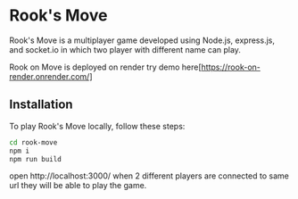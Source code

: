 # Rook's Move

Rook's Move is a multiplayer game  developed using Node.js, express.js, and socket.io in which two player with different name can play.

Rook on Move is deployed on render
try demo here[https://rook-on-render.onrender.com/]



## Installation

To play Rook's Move locally, follow these steps:

```bash
cd rook-move
npm i
npm run build
```

open http://localhost:3000/ when 2 different players are connected to same url they will be able to play the game.
